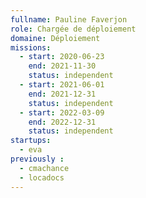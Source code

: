 ```yaml
---
fullname: Pauline Faverjon 
role: Chargée de déploiement 
domaine: Déploiement 
missions:
  - start: 2020-06-23
    end: 2021-11-30
    status: independent
  - start: 2021-06-01
    end: 2021-12-31
    status: independent
  - start: 2022-03-09
    end: 2022-12-31
    status: independent
startups:
  - eva
previously : 
  - cmachance
  - locadocs
---
```

